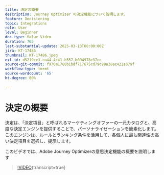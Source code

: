 ```yaml
---
title: 決定の概要
description: Journey Optimizer の決定機能について説明します。
feature: Decisioning
topic: Integrations
role: User
level: Beginner
doc-type: Value Video
duration: 765
last-substantial-update: 2025-03-13T00:00:00Z
jira: KT-17486
thumbnail: KT-17486.jpeg
exl-id: d5219ce1-ea44-4c41-b557-b094978e37cc
source-git-commit: f970a1780b1bdf717675cd79c98a38ac422a679f
workflow-type: tm+mt
source-wordcount: '65'
ht-degree: 80%

---
```


# 決定の概要

決定は、「決定項目」と呼ばれるマーケティングオファーの一元カタログと、高度な決定エンジンを提供することで、パーソナライゼーションを簡素化します。このエンジンは、ルールとランキング条件を活用して、各個人に最も関連性の高い決定項目を選択し、提示します。

このビデオでは、Adobe Journey Optimizerの意思決定機能の概要を説明します

>[!VIDEO](https://video.tv.adobe.com/v/3451101?quality=12&learn=on){transcript=true}
